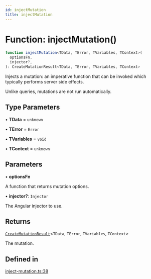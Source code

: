 ```yaml
---
id: injectMutation
title: injectMutation
---
```


# Function: injectMutation()

```ts
function injectMutation<TData, TError, TVariables, TContext>(
  optionsFn,
  injector?,
): CreateMutationResult<TData, TError, TVariables, TContext>
```

Injects a mutation: an imperative function that can be invoked which typically performs server side effects.

Unlike queries, mutations are not run automatically.

## Type Parameters

• **TData** = `unknown`

• **TError** = `Error`

• **TVariables** = `void`

• **TContext** = `unknown`

## Parameters

• **optionsFn**

A function that returns mutation options.

• **injector?**: `Injector`

The Angular injector to use.

## Returns

[`CreateMutationResult`](CreateMutationResult.md)\<`TData`, `TError`, `TVariables`, `TContext`\>

The mutation.

## Defined in

[inject-mutation.ts:38](https://github.com/TanStack/query/blob/27861961bbb36e9bc25fcd45cff21b5645f02f9b/packages/angular-query-experimental/src/inject-mutation.ts#L38)
